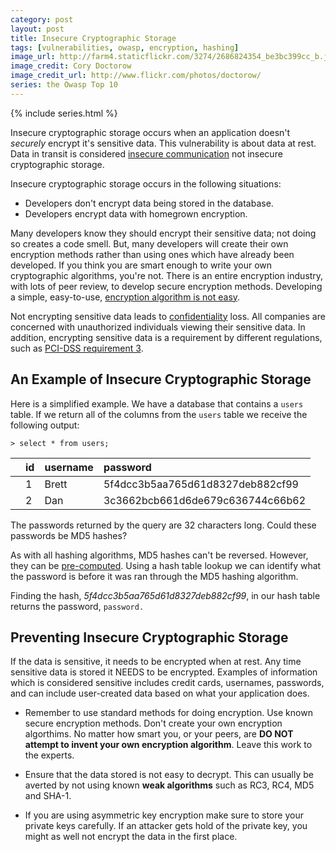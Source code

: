 ```yaml
---
category: post
layout: post
title: Insecure Cryptographic Storage
tags: [vulnerabilities, owasp, encryption, hashing]
image_url: http://farm4.staticflickr.com/3274/2686824354_be3bc399cc_b.jpg
image_credit: Cory Doctorow
image_credit_url: http://www.flickr.com/photos/doctorow/
series: the Owasp Top 10
---
```

{% include series.html %}

Insecure cryptographic storage occurs when an application doesn't _securely_ encrypt it's sensitive data. This vulnerability is about data at rest. Data in transit is considered [insecure communication][1] not insecure cryptographic storage.

[1]: /2009/10/insecure-communications/
[2]: http://rdist.root.org/2008/09/18/dangers-of-amateur-cryptography/
[3]: /2009/11/confidentiality-integrity-availability/
[4]: https://www.pcisecuritystandards.org/security_standards/index.php
[5]: http://en.wikipedia.org/wiki/Rainbow_table

Insecure cryptographic storage occurs in the following situations:

*	Developers don't encrypt data being stored in the database.
*	Developers encrypt data with homegrown encryption.

Many developers know they should encrypt their sensitive data; not doing so creates a code smell. But, many developers will create their own encryption methods rather than using ones which have already been developed. If you think you are smart enough to write your own cryptographic algorithms, you're not. There is an entire encryption industry, with lots of peer review, to develop secure encryption methods. Developing a simple, easy-to-use, [encryption algorithm is not easy][2].

Not encrypting sensitive data leads to [confidentiality][3] loss. All companies are concerned with unauthorized individuals viewing their sensitive data. In addition, encrypting sensitive data is a requirement by different regulations, such as [PCI-DSS requirement 3][4].

## An Example of Insecure Cryptographic Storage
Here is a simplified example. We have a database that contains a `users` table. If we return all of the columns from the `users` table we receive the following output:

	> select * from users;

<table class="table">
<thead>
<tr>
<th></th>
<th align="left"> id </th>
<th align="left"> username </th>
<th align="left"> password </th>
</tr>
</thead>
<tbody>
<tr>
<td></td>
<td align="left"> 1 </td>
<td align="left"> Brett </td>
<td align="left"> 5f4dcc3b5aa765d61d8327deb882cf99</td>
</tr>
<tr>
<td></td>
<td align="left"> 2 </td>
<td align="left"> Dan </td>
<td align="left"> 3c3662bcb661d6de679c636744c66b62</td>
</tr>
</tbody>
</table>

The passwords returned by the query are 32 characters long. Could these passwords be MD5 hashes?

As with all hashing algorithms, MD5 hashes can't be reversed. However, they can be [pre-computed][5]. Using a hash table lookup we can identify what the password is before it was ran through the MD5 hashing algorithm.

Finding the hash, _5f4dcc3b5aa765d61d8327deb882cf99_, in our hash table returns the password, `password.`

## Preventing Insecure Cryptographic Storage
If the data is sensitive, it needs to be encrypted when at rest. Any time sensitive data is stored it NEEDS to be encrypted. Examples of information which is considered sensitive includes credit cards, usernames, passwords, and can include user-created data based on what your application does.

* Remember to use standard methods for doing encryption. Use known secure encryption methods. Don't create your own encryption algorthims. No matter how smart you, or your peers, are __DO NOT attempt to invent your own encryption algorithm__. Leave this work to the experts.

* Ensure that the data stored is not easy to decrypt. This can usually be averted by not using known **weak algorithms** such as RC3, RC4, MD5 and SHA-1.

* If you are using asymmetric key encryption make sure to store your private keys carefully. If an attacker gets hold of the private key, you might as well not encrypt the data in the first place.
